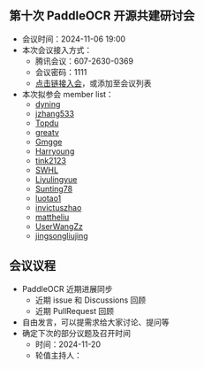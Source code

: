 ## 第十次 PaddleOCR 开源共建研讨会

* 会议时间：2024-11-06 19:00
* 本次会议接入方式：
  * 腾讯会议：607-2630-0369
  * 会议密码：1111
  * [点击链接入会](https://meeting.tencent.com/dm/egxl0HKTx7Ow)，或添加至会议列表
* 本次拟参会 member list：
  * [dyning](https://github.com/dyning)
  * [jzhang533](https://github.com/jzhang533)
  * [Topdu](https://github.com/)
  * [greatv](https://github.com/greatv)
  * [Gmgge](https://github.com/Gmgge)
  * [Harryoung](https://github.com/Harryoung)
  * [tink2123](https://github.com/tink2123)
  * [SWHL](https://github.com/SWHL)
  * [Liyulingyue](https://github.com/Liyulingyue)
  * [Sunting78](https://github.com/Sunting78)
  * [luotao1](https://github.com/luotao1)
  * [invictuszhao](https://github.com/invictuszhao)
  * [mattheliu](https://github.com/mattheliu)
  * [UserWangZz](https://github.com/UserWangZz)
  * [jingsongliujing](https://github.com/jingsongliujing)

## 会议议程

* PaddleOCR 近期进展同步
  * 近期 issue 和 Discussions 回顾
  * 近期 PullRequest 回顾
* 自由发言，可以提需求给大家讨论、提问等
* 确定下次的部分议题及召开时间
  * 时间：2024-11-20
  * 轮值主持人： 